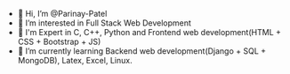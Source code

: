 - 👋 Hi, I’m @Parinay-Patel
- 👀 I’m interested in Full Stack Web Development
- 🌱 I'm Expert in C, C++, Python and  Frontend web development(HTML + CSS + Bootstrap + JS) 
- 🌱 I’m currently learning Backend web development(Django + SQL + MongoDB), Latex, Excel, Linux.

<!---
Parinay-Patel/Parinay-Patel is a ✨ special ✨ repository because its `README.md` (this file) appears on your GitHub profile.
You can click the Preview link to take a look at your changes.
--->
